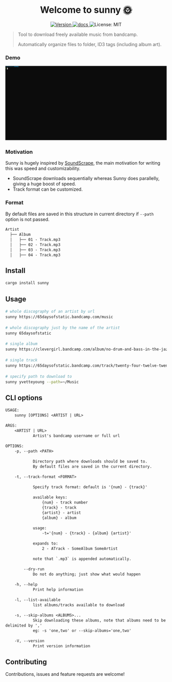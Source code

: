 <h1 align="center">Welcome to sunny 🌞</h1>
<p align="center">
  <a href="https://crates.io/crates/sunny" target="_blank">
    <img alt="Version" src="https://img.shields.io/crates/v/sunny.svg">
  </a>
  <a href="https://docs.rs/sunny" target="_blank">
    <img alt="docs" src="https://docs.rs/sunny/badge.svg" />
  </a>
  <img alt="License: MIT" src="https://img.shields.io/badge/license-MIT%2FApache--2.0-blue" />
</p>

> Tool to download freely available music from bandcamp.
>
> Automatically organize files to folder, ID3 tags (including album art).

### Demo

[![Demo](./assets/demo.svg)](./assets/demo.svg)


### Motivation

Sunny is hugely inspired by [SoundScrape](https://github.com/Miserlou/SoundScrape), the main motivation  for writing this was speed and customizability.

- SoundScrape downloads sequentially whereas Sunny does parallelly, giving a huge boost of speed.
- Track format can be customized.

### Format
By default files are saved in this structure in current directory if `--path` option is not passed.

```
Artist
  ├── Album
  │   ├── 01 - Track.mp3
  │   ├── 02 - Track.mp3
  │   ├── 03 - Track.mp3
  │   ├── 04 - Track.mp3
```

## Install

```sh
cargo install sunny
```

## Usage

```sh
# whole discography of an artist by url
sunny https://65daysofstatic.bandcamp.com/music

# whole discography just by the name of the artist
sunny 65daysofstatic

# single album
sunny https://clevergirl.bandcamp.com/album/no-drum-and-bass-in-the-jazz-room

# single track
sunny https://65daysofstatic.bandcamp.com/track/twenty-four-twelve-twenty

# specify path to download to
sunny yvetteyoung --path=~/Music
```

## CLI options

```
USAGE:
    sunny [OPTIONS] <ARTIST | URL>

ARGS:
    <ARTIST | URL>
            Artist's bandcamp username or full url

OPTIONS:
    -p, --path <PATH>

            Directory path where downloads should be saved to.
            By default files are saved in the current directory.

    -t, --track-format <FORMAT>

            Specify track format: default is '{num} - {track}'

            available keys:
                {num} - track number
                {track} - track
                {artist} - artist
                {album} - album

            usage:
                -t='{num} - {track} - {album} {artist}'

            expands to:
                2 - ATrack - SomeAlbum SomeArtist

            note that `.mp3` is appended automatically.

        --dry-run
            Do not do anything; just show what would happen

    -h, --help
            Print help information

    -l, --list-available
            list albums/tracks available to download

    -s, --skip-albums <ALBUMS>...
            Skip downloading these albums, note that albums need to be delimited by ','
            eg: -s 'one,two' or --skip-albums='one,two'

    -V, --version
            Print version information
```

<!-- ## Run tests

```sh
cargo test
``` -->

## Contributing

Contributions, issues and feature requests are welcome!
